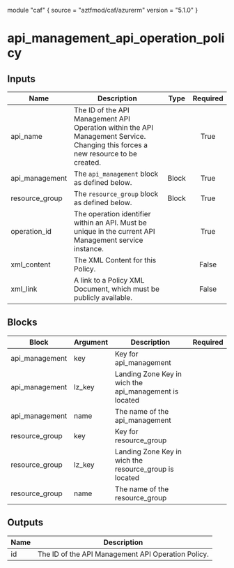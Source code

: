 module "caf" {
  source  = "aztfmod/caf/azurerm"
  version = "5.1.0"
}

# api_management_api_operation_policy

## Inputs
| Name | Description | Type | Required |
|------|-------------|------|:--------:|
|api_name| The ID of the API Management API Operation within the API Management Service. Changing this forces a new resource to be created.||True|
|api_management|The `api_management` block as defined below.|Block|True|
|resource_group|The `resource_group` block as defined below.|Block|True|
|operation_id| The operation identifier within an API. Must be unique in the current API Management service instance.||True|
|xml_content| The XML Content for this Policy.||False|
|xml_link| A link to a Policy XML Document, which must be publicly available.||False|

## Blocks
| Block | Argument | Description | Required |
|-------|----------|-------------|----------|
|api_management| key | Key for  api_management||| Required if  |
|api_management| lz_key |Landing Zone Key in wich the api_management is located|||True|
|api_management| name | The name of the api_management |||True|
|resource_group| key | Key for  resource_group||| Required if  |
|resource_group| lz_key |Landing Zone Key in wich the resource_group is located|||True|
|resource_group| name | The name of the resource_group |||True|

## Outputs
| Name | Description |
|------|-------------|
|id|The ID of the API Management API Operation Policy.|||
